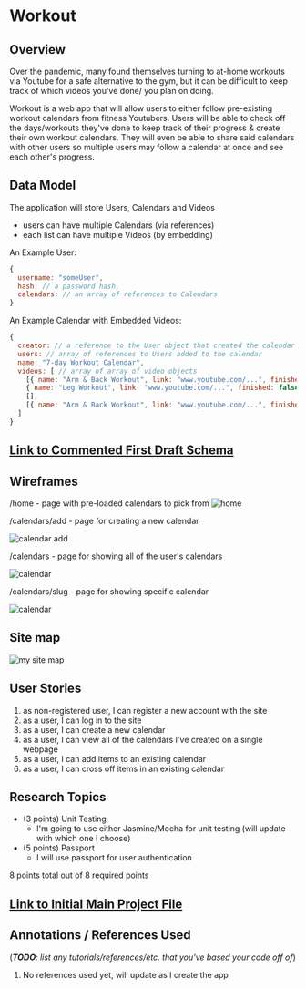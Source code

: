 # Workout 

## Overview

Over the pandemic, many found themselves turning to at-home workouts via Youtube for a safe alternative to the gym, but it can be difficult to keep track of which videos you've done/ you plan on doing. 

Workout is a web app that will allow users to either follow pre-existing workout calendars from fitness Youtubers. Users will be able to check off the days/workouts they've done to keep track of their progress & create their own workout calendars. They will even be able to share said calendars with other users so multiple users may follow a calendar at once and see each other's progress. 


## Data Model

The application will store Users, Calendars and Videos

* users can have multiple Calendars (via references)
* each list can have multiple Videos (by embedding)

An Example User:

```javascript
{
  username: "someUser",
  hash: // a password hash,
  calendars: // an array of references to Calendars
}
```

An Example Calendar with Embedded Videos:

```javascript
{
  creator: // a reference to the User object that created the calendar
  users: // array of references to Users added to the calendar
  name: "7-day Workout Calendar",
  videos: [ // array of array of video objects 
    [{ name: "Arm & Back Workout", link: "www.youtube.com/...", finished: true},
    { name: "Leg Workout", link: "www.youtube.com/...", finished: false}],
    [],
    [{ name: "Arm & Back Workout", link: "www.youtube.com/...", finished: true}]
  ]
}
```


## [Link to Commented First Draft Schema](db.js) 

## Wireframes

/home - page with pre-loaded calendars to pick from 
![home](documentation/home.png)

/calendars/add - page for creating a new calendar

![calendar add](documentation/calendar-add.png)

/calendars - page for showing all of the user's calendars

![calendar](documentation/calendar.png)

/calendars/slug - page for showing specific calendar 

![calendar](documentation/calendar-slug.png)

## Site map

![my site map](documentation/site-map.png)

## User Stories

1. as non-registered user, I can register a new account with the site
2. as a user, I can log in to the site
3. as a user, I can create a new calendar
4. as a user, I can view all of the calendars I've created on a single webpage
5. as a user, I can add items to an existing calendar
6. as a user, I can cross off items in an existing calendar

## Research Topics

* (3 points) Unit Testing 
    * I'm going to use either Jasmine/Mocha for unit testing (will update with which one I choose)
* (5 points) Passport
    * I will use passport for user authentication

8 points total out of 8 required points


## [Link to Initial Main Project File](app.js) 

## Annotations / References Used

(___TODO__: list any tutorials/references/etc. that you've based your code off of_)

1. No references used yet, will update as I create the app

